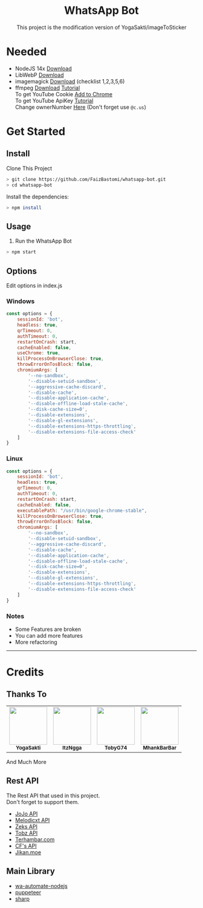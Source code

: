 <h1 align="center">WhatsApp Bot</h1>
<p align="center">This project is the modification version of YogaSakti/imageToSticker</p>

# Needed
- NodeJS 14x [Download](https://nodejs.org/en/download)
- LibWebP [Download](https://developers.google.com/speed/webp/download)
- imagemagick [Download](https://imagemagick.org/script/download.php) (checklist 1,2,3,5,6)
- ffmpeg [Download](https://ffmpeg.org) [Tutorial](https://youtu.be/04Gf6TEnmjk)<br />
To get YouTube Cookie [Add to Chrome](http://bit.ly/3pb05kJ)<br />
To get YouTube ApiKey [Tutorial](https://www.slickremix.com/docs/get-api-key-for-youtube/)<br />
Change ownerNumber [Here](https://github.com/FaizBastomi/whatsapp-bot/blob/b0c39845020f91202e538d909499d0ee17b02729/handler/message/index.js#L48) (Don't forget use `@c.us`)

# Get Started
## Install
Clone This Project
```bash
> git clone https://github.com/FaizBastomi/whatsapp-bot.git
> cd whatsapp-bot
```
Install the dependencies:
```bash
> npm install
```
## Usage
1. Run the WhatsApp Bot
```bash
> npm start
```

## Options
Edit options in index.js<br />
### Windows
```js
const options = {
    sessionId: 'bot',
    headless: true,
    qrTimeout: 0,
    authTimeout: 0,
    restartOnCrash: start,
    cacheEnabled: false,
    useChrome: true,
    killProcessOnBrowserClose: true,
    throwErrorOnTosBlock: false,
    chromiumArgs: [
        '--no-sandbox',
        '--disable-setuid-sandbox',
        '--aggressive-cache-discard',
        '--disable-cache',
        '--disable-application-cache',
        '--disable-offline-load-stale-cache',
        '--disk-cache-size=0',
        '--disable-extensions',
        '--disable-gl-extensions',
        '--disable-extensions-https-throttling',
        '--disable-extensions-file-access-check'
    ]
}
```

### Linux
```js
const options = {
    sessionId: 'bot',
    headless: true,
    qrTimeout: 0,
    authTimeout: 0,
    restartOnCrash: start,
    cacheEnabled: false,
    executablePath: "/usr/bin/google-chrome-stable",
    killProcessOnBrowserClose: true,
    throwErrorOnTosBlock: false,
    chromiumArgs: [
        '--no-sandbox',
        '--disable-setuid-sandbox',
        '--aggressive-cache-discard',
        '--disable-cache',
        '--disable-application-cache',
        '--disable-offline-load-stale-cache',
        '--disk-cache-size=0',
        '--disable-extensions',
        '--disable-gl-extensions',
        '--disable-extensions-https-throttling',
        '--disable-extensions-file-access-check'
    ]
}
```

### Notes
- Some Features are broken
- You can add more features
- More refactoring

---

# Credits
## Thanks To
<table>
    <tr>
    <td align="center"><a href="https://github.com/YogaSakti" target="_blank"><img src="https://avatars.githubusercontent.com/u/24309806?v=4" width="100px;" alt=""/></a><br />
<sub><b>YogaSakti</b></sub><br /></td>
    <td align="center"><a href="https://github.com/ItzNgga" target="_blank"><img src="https://avatars.githubusercontent.com/u/29621457?v=4" width="100px;" alt=""/></a><br />
<sub><b>ItzNgga</b></sub><br /></td>
    <td align="center"><a href="https://github.com/TobyG74" target="_blank"><img src="https://avatars.githubusercontent.com/u/32604979?v=4" width="100px;" alt=""/></a><br />
<sub><b>TobyG74</b></sub><br /></td>
    <td align="center"><a href="https://github.com/MhankBarBar" target="_blank"><img src="https://avatars.githubusercontent.com/u/55822959?v=4" width="100px;" alt=""/></a><br />
<sub><b>MhankBarBar</b></sub><br /></td>
    </tr>
</table>
And Much More

## Rest API
The Rest API that used in this project.<br />
Don't forget to support them.
- [JoJo API](https://docs-jojo.herokuapp.com)
- [Melodicxt API](https://api-melodicxt-2.herokuapp.com)
- [Zeks API](https://api.zeks.xyz)
- [Tobz API](https://tobz-api.herokuapp.com)
- [Terhambar.com](https://scrap.terhambar.com)
- [CF's API](https://api.computerfreaker.cf)
- [Jikan.moe](https://api.jikan.moe)

## Main Library
- [wa-automate-nodejs](https://github.com/open-wa/wa-automate-nodejs)
- [puppeteer](https://github.com/puppeteer/puppeteer)
- [sharp](https://github.com/lovell/sharp)
